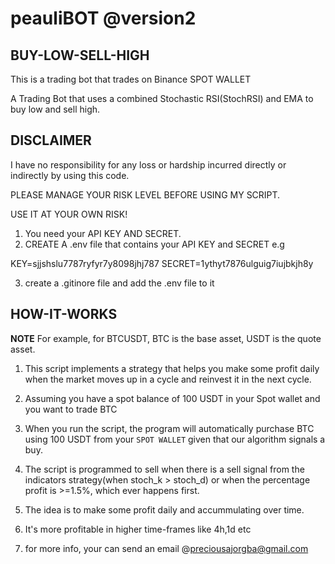 # peauliBOT @version2


<a name="buy_low_sell_high"></a>
## BUY-LOW-SELL-HIGH
This is a trading bot that trades on Binance SPOT WALLET

A Trading Bot that uses a combined Stochastic RSI(StochRSI) and EMA to buy low and sell high.



<a name="hello_disclaimer"></a>
## DISCLAIMER
I have no responsibility for any loss or hardship incurred directly or indirectly by using this code.

PLEASE MANAGE YOUR RISK LEVEL BEFORE USING MY SCRIPT.

USE IT AT YOUR OWN RISK!


<a name="what you need to do"></a>
1. You need your API KEY AND SECRET.
2. CREATE A .env file that contains your API KEY and SECRET e.g           

KEY=sjjshslu7787ryfyr7y8098jhj787
SECRET=1ythyt7876ulguig7iujbkjh8y

3. create a .gitinore file and add the .env file to it

<a name="how_it_works"></a>
## HOW-IT-WORKS

**NOTE** For example, for BTCUSDT, BTC is the base asset, USDT is the quote asset.

1. This script implements a strategy that helps you make some profit daily when the market moves up in a cycle and reinvest it in the next cycle.

2. Assuming you have a spot balance of 100 USDT in your Spot wallet and you want to trade BTC

3. When you run the script, the program will automatically purchase BTC using 100 USDT from your `SPOT WALLET` given that our algorithm signals a buy.

4. The script is programmed to sell when there is a sell signal from the indicators strategy(when stoch_k > stoch_d) or when the percentage profit is >=1.5%, which ever happens first.

5. The idea is to make some profit daily and accummulating over time.

6. It's more profitable in higher time-frames like 4h,1d etc

7. for more info, your can send an email @preciousajorgba@gmail.com
